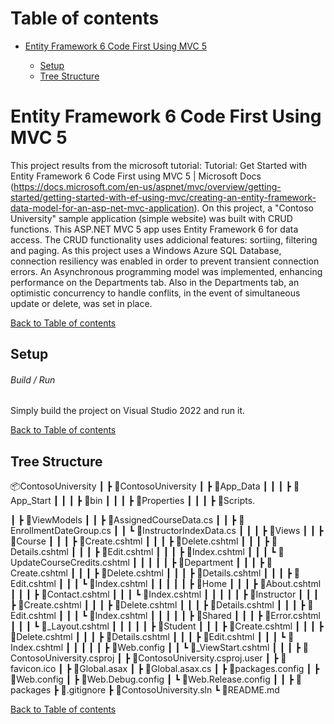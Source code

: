 # <a name="top">Table of contents 

* [Entity Framework 6 Code First Using MVC 5](#description)

	* [Setup](#setup)
	* [Tree Structure](#structure)

# <a name="description">Entity Framework 6 Code First Using MVC 5

This project results from the microsoft tutorial: Tutorial: Get Started with Entity Framework 6 Code First using MVC 5 | Microsoft Docs (https://docs.microsoft.com/en-us/aspnet/mvc/overview/getting-started/getting-started-with-ef-using-mvc/creating-an-entity-framework-data-model-for-an-asp-net-mvc-application).
On this project, a "Contoso University" sample application (simple website) was built with CRUD functions.
This ASP.NET MVC 5 app uses Entity Framework 6 for data access. 
The CRUD functionality uses addicional features: sortiing, filtering and paging.
As this project uses a Windows Azure SQL Database, connection resiliency was enabled in order to prevent transient connection errors.
An Asynchronous programming model was implemented, enhancing performance on the Departments tab.
Also in the Departments tab, an optimistic concurrency to handle conflits, in the event of simultaneous update or delete, was set in place.

[Back to Table of contents](#top)


## <a name="setup">Setup

###### Build / Run

Simply build the project on Visual Studio 2022 and run it.

[Back to Table of contents](#top)


## <a name="structure">Tree Structure

📦ContosoUniversity
 ┃
 ┣ 📂ContosoUniversity
 ┃ ┣ 📂App_Data
 ┃ ┃
 ┃ ┣ 📂App_Start
 ┃ ┃
 ┃ ┣ 📂bin
 ┃ ┃
 ┃ ┣ 📂Properties
 ┃ ┃
 ┃ ┣ 📂Scripts.

 ┃ ┣ 📂ViewModels
 ┃ ┃ ┣ 📜AssignedCourseData.cs
 ┃ ┃ ┣ 📜EnrollmentDateGroup.cs
 ┃ ┃ ┗ 📜InstructorIndexData.cs
 ┃ ┃
 ┃ ┣ 📂Views
 ┃ ┃ ┣ 📂Course
 ┃ ┃ ┃ ┣ 📜Create.cshtml
 ┃ ┃ ┃ ┣ 📜Delete.cshtml
 ┃ ┃ ┃ ┣ 📜Details.cshtml
 ┃ ┃ ┃ ┣ 📜Edit.cshtml
 ┃ ┃ ┃ ┣ 📜Index.cshtml
 ┃ ┃ ┃ ┗ 📜UpdateCourseCredits.cshtml
 ┃ ┃ ┃ 
 ┃ ┃ ┣ 📂Department
 ┃ ┃ ┃ ┣ 📜Create.cshtml
 ┃ ┃ ┃ ┣ 📜Delete.cshtml
 ┃ ┃ ┃ ┣ 📜Details.cshtml
 ┃ ┃ ┃ ┣ 📜Edit.cshtml
 ┃ ┃ ┃ ┗ 📜Index.cshtml
 ┃ ┃ ┃
 ┃ ┃ ┣ 📂Home
 ┃ ┃ ┃ ┣ 📜About.cshtml
 ┃ ┃ ┃ ┣ 📜Contact.cshtml
 ┃ ┃ ┃ ┗ 📜Index.cshtml
 ┃ ┃ ┃
 ┃ ┃ ┣ 📂Instructor
 ┃ ┃ ┃ ┣ 📜Create.cshtml
 ┃ ┃ ┃ ┣ 📜Delete.cshtml
 ┃ ┃ ┃ ┣ 📜Details.cshtml
 ┃ ┃ ┃ ┣ 📜Edit.cshtml
 ┃ ┃ ┃ ┗ 📜Index.cshtml
 ┃ ┃ ┃
 ┃ ┃ ┣ 📂Shared
 ┃ ┃ ┃ ┣ 📜Error.cshtml
 ┃ ┃ ┃ ┗ 📜_Layout.cshtml
 ┃ ┃ ┃
 ┃ ┃ ┣ 📂Student
 ┃ ┃ ┃ ┣ 📜Create.cshtml
 ┃ ┃ ┃ ┣ 📜Delete.cshtml
 ┃ ┃ ┃ ┣ 📜Details.cshtml
 ┃ ┃ ┃ ┣ 📜Edit.cshtml
 ┃ ┃ ┃ ┗ 📜Index.cshtml
 ┃ ┃ ┃
 ┃ ┃ ┣ 📜Web.config
 ┃ ┃ ┗ 📜_ViewStart.cshtml
 ┃ ┃ 
 ┃ ┣ 📜ContosoUniversity.csproj
 ┃ ┣ 📜ContosoUniversity.csproj.user
 ┃ ┣ 📜favicon.ico
 ┃ ┣ 📜Global.asax
 ┃ ┣ 📜Global.asax.cs
 ┃ ┣ 📜packages.config
 ┃ ┣ 📜Web.config
 ┃ ┣ 📜Web.Debug.config
 ┃ ┗ 📜Web.Release.config
 ┃ ┃ 
 ┣ 📂packages
 ┣ 📜.gitignore
 ┣ 📜ContosoUniversity.sln
 ┗ 📜README.md

[Back to Table of contents](#top)




